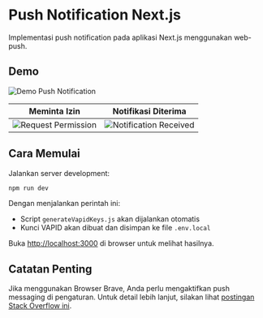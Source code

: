 # Push Notification Next.js

Implementasi push notification pada aplikasi Next.js menggunakan web-push.

## Demo

![Demo Push Notification](https://raw.githubusercontent.com/yourusername/push-notification-nextjs/main/demo/preview.gif)

| Meminta Izin | Notifikasi Diterima |
|--------------|---------------------|
| ![Request Permission](https://raw.githubusercontent.com/yourusername/push-notification-nextjs/main/demo/request.png) | ![Notification Received](https://raw.githubusercontent.com/yourusername/push-notification-nextjs/main/demo/notification.png) |

## Cara Memulai

Jalankan server development:

```bash
npm run dev
```

Dengan menjalankan perintah ini:
- Script `generateVapidKeys.js` akan dijalankan otomatis
- Kunci VAPID akan dibuat dan disimpan ke file `.env.local`

Buka [http://localhost:3000](http://localhost:3000) di browser untuk melihat hasilnya.

## Catatan Penting

Jika menggunakan Browser Brave, Anda perlu mengaktifkan push messaging di pengaturan. 
Untuk detail lebih lanjut, silakan lihat [postingan Stack Overflow ini](https://stackoverflow.com/a/69624651/11703800).